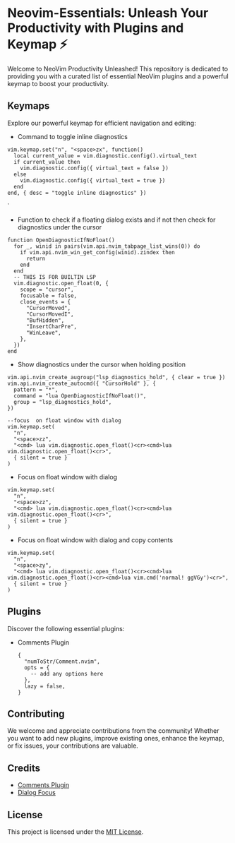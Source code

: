 # Neovim-Essentials: Unleash Your Productivity with Plugins and Keymap ⚡️

Welcome to NeoVim Productivity Unleashed! This repository is dedicated to providing you with a curated list of essential NeoVim plugins and a powerful keymap to boost your productivity.

## Keymaps

Explore our powerful keymap for efficient navigation and editing:

- Command to toggle inline diagnostics
```
vim.keymap.set("n", "<space>zx", function()
  local current_value = vim.diagnostic.config().virtual_text
  if current_value then
    vim.diagnostic.config({ virtual_text = false })
  else
    vim.diagnostic.config({ virtual_text = true })
  end
end, { desc = "toggle inline diagnostics" })
```
`
- Function to check if a floating dialog exists and if not then check for diagnostics under the cursor
```
function OpenDiagnosticIfNoFloat()
  for _, winid in pairs(vim.api.nvim_tabpage_list_wins(0)) do
    if vim.api.nvim_win_get_config(winid).zindex then
      return
    end
  end
  -- THIS IS FOR BUILTIN LSP
  vim.diagnostic.open_float(0, {
    scope = "cursor",
    focusable = false,
    close_events = {
      "CursorMoved",
      "CursorMovedI",
      "BufHidden",
      "InsertCharPre",
      "WinLeave",
    },
  })
end
```
- Show diagnostics under the cursor when holding position
```
vim.api.nvim_create_augroup("lsp_diagnostics_hold", { clear = true })
vim.api.nvim_create_autocmd({ "CursorHold" }, {
  pattern = "*",
  command = "lua OpenDiagnosticIfNoFloat()",
  group = "lsp_diagnostics_hold",
})

--focus  on float window with dialog
vim.keymap.set(
  "n",
  "<space>zz",
  "<cmd> lua vim.diagnostic.open_float()<cr><cmd>lua vim.diagnostic.open_float()<cr>",
  { silent = true }
)
```

- Focus on float window with dialog
```
vim.keymap.set(
  "n",
  "<space>zz",
  "<cmd> lua vim.diagnostic.open_float()<cr><cmd>lua vim.diagnostic.open_float()<cr>",
  { silent = true }
)
```
- Focus on float window with dialog and copy contents
```
vim.keymap.set(
  "n",
  "<space>zy",
  "<cmd> lua vim.diagnostic.open_float()<cr><cmd>lua vim.diagnostic.open_float()<cr><cmd>lua vim.cmd('normal! ggVGy')<cr>",
  { silent = true }
)
```

## Plugins

Discover the following essential plugins:

- Comments Plugin
  ```
  {
    "numToStr/Comment.nvim",
    opts = {
      -- add any options here
    },
    lazy = false,
  }
  ```

## Contributing
We welcome and appreciate contributions from the community! Whether you want to add new plugins, improve existing ones, enhance the keymap, or fix issues, your contributions are valuable.

## Credits
- [Comments Plugin](https://github.com/numToStr/Comment.nvim)
- [Dialog Focus](https://www.reddit.com/r/neovim/comments/13cmg65/how_to_focus_on_a_diagnostic_message/)
## License
This project is licensed under the [MIT License](LICENSE).
